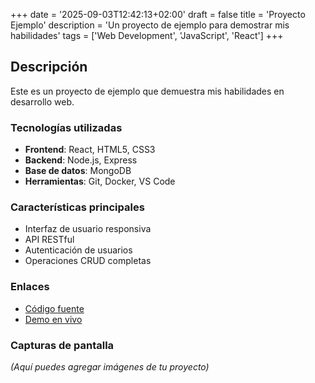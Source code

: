 +++
date = '2025-09-03T12:42:13+02:00'
draft = false
title = 'Proyecto Ejemplo'
description = 'Un proyecto de ejemplo para demostrar mis habilidades'
tags = ['Web Development', 'JavaScript', 'React']
+++

## Descripción

Este es un proyecto de ejemplo que demuestra mis habilidades en desarrollo web.

### Tecnologías utilizadas

- **Frontend**: React, HTML5, CSS3
- **Backend**: Node.js, Express
- **Base de datos**: MongoDB
- **Herramientas**: Git, Docker, VS Code

### Características principales

- Interfaz de usuario responsiva
- API RESTful
- Autenticación de usuarios
- Operaciones CRUD completas

### Enlaces

- [Código fuente](https://github.com/RafaelJaime/proyecto-ejemplo)
- [Demo en vivo](https://ejemplo.com)

### Capturas de pantalla

*(Aquí puedes agregar imágenes de tu proyecto)*
